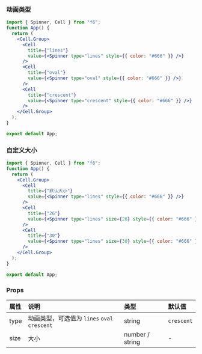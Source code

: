 <div class="block-panel"><h3>动画类型</h3>

```jsx
import { Spinner, Cell } from "f6";
function App() {
  return (
    <Cell.Group>
      <Cell
        title={"lines"}
        value={<Spinner type="lines" style={{ color: "#666" }} />}
      />
      <Cell
        title={"oval"}
        value={<Spinner type="oval" style={{ color: "#666" }} />}
      />
      <Cell
        title={"crescent"}
        value={<Spinner type="crescent" style={{ color: "#666" }} />}
      />
    </Cell.Group>
  );
}

export default App;
```
</div>

<div class="block-panel"><h3>自定义大小</h3>

```jsx
import { Spinner, Cell } from "f6";
function App() {
  return (
    <Cell.Group>
      <Cell
        title={"默认大小"}
        value={<Spinner type="lines" style={{ color: "#666" }} />}
      />
      <Cell
        title={"26"}
        value={<Spinner type="lines" size={26} style={{ color: "#666" }} />}
      />
      <Cell
        title={"30"}
        value={<Spinner type="lines" size={30} style={{ color: "#666" }} />}
      />
    </Cell.Group>
  );
}

export default App;
```
</div>

### Props

| 属性 | 说明 | 类型 | 默认值 |
| :-  | :- | :- | :- |
| type | 动画类型，可选值为 `lines` `oval` `crescent` | string | `crescent` |
| size | 大小 | number / string | - |